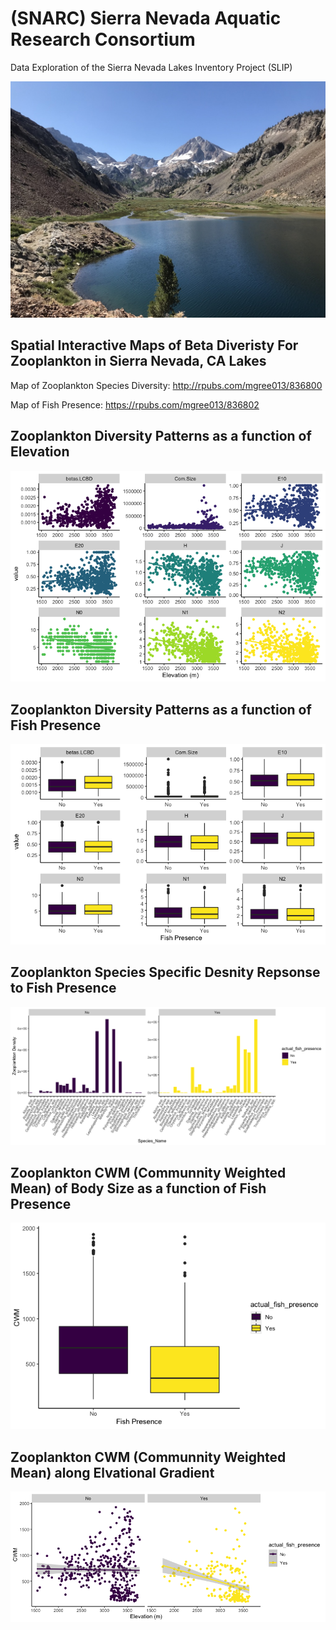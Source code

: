 # (SNARC) Sierra Nevada Aquatic Research Consortium
Data Exploration of the Sierra Nevada Lakes Inventory Project (SLIP) 

![](Images/pic1.png)


## Spatial Interactive Maps of Beta Diveristy For Zooplankton in Sierra Nevada, CA Lakes

Map of Zooplankton Species Diversity: http://rpubs.com/mgree013/836800

Map of Fish Presence: https://rpubs.com/mgree013/836802

## Zooplankton Diversity Patterns as a function of Elevation

![](Figs/Fig1.png)

## Zooplankton Diversity Patterns as a function of Fish Presence

![](Figs/Fig2.png)


## Zooplankton Species Specific Desnity Repsonse to Fish Presence

![](Figs/Fig3.png)


## Zooplankton CWM (Communnity Weighted Mean) of Body Size as a function of Fish Presence

![](Figs/Fig4.png)

## Zooplankton CWM (Communnity Weighted Mean) along Elvational Gradient

![](Figs/Fig6.png)
